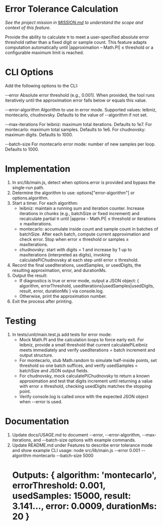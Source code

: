 # Error Tolerance Calculation

_See the project mission in [MISSION.md](../MISSION.md) to understand the scope and context of this feature._

Provide the ability to calculate π to meet a user-specified absolute error threshold rather than a fixed digit or sample count. This feature adapts computation automatically until |approximation – Math.PI| ≤ threshold or a configurable maximum limit is reached.

# CLI Options

Add the following options to the CLI:

--error <number>              Absolute error threshold (e.g., 0.001). When provided, the tool runs iteratively until the approximation error falls below or equals this value.

--error-algorithm <string>    Algorithm to use in error mode. Supported values: leibniz, montecarlo, chudnovsky. Defaults to the value of --algorithm if not set.

--max-iterations <number>     For leibniz: maximum total iterations. Defaults to 1e7. For montecarlo: maximum total samples. Defaults to 1e6. For chudnovsky: maximum digits. Defaults to 1000.

--batch-size <number>         For montecarlo error mode: number of new samples per loop. Defaults to 1000.

# Implementation

1. In src/lib/main.js, detect when options.error is provided and bypass the single-run path.
2. Determine the algorithm to use: options["error-algorithm"] or options.algorithm.
3. Start a timer. For each algorithm:
   - leibniz: maintain a running sum and iteration counter. Increase iterations in chunks (e.g., batchSize or fixed increment) and recalculate partial π until |approx - Math.PI| ≤ threshold or iterations ≥ maxIterations.
   - montecarlo: accumulate inside count and sample count in batches of batchSize. After each batch, compute current approximation and check error. Stop when error ≤ threshold or samples ≥ maxIterations.
   - chudnovsky: start with digits = 1 and increase by 1 up to maxIterations (interpreted as digits), invoking calculatePiChudnovsky at each step until error ≤ threshold.
4. Record the final usedIterations, usedSamples, or usedDigits, the resulting approximation, error, and durationMs.
5. Output the result:
   - If diagnostics is true or error mode, output a JSON object: { algorithm, errorThreshold, usedIterations|usedSamples|usedDigits, result, error, durationMs } via console.log.
   - Otherwise, print the approximation number.
6. Exit the process after printing.

# Testing

1. In tests/unit/main.test.js add tests for error mode:
   - Mock Math.PI and the calculation loops to force early exit. For leibniz, provide a small threshold that current calculatePiLeibniz meets immediately and verify usedIterations = batch increment and output structure.
   - For montecarlo, stub Math.random to simulate half-inside points, set threshold so one batch suffices, and verify usedSamples = batchSize and JSON output fields.
   - For chudnovsky, mock calculatePiChudnovsky to return a known approximation and test that digits increment until returning a value with error ≤ threshold, checking usedDigits matches the stopping point.
   - Verify console.log is called once with the expected JSON object when --error is used.

# Documentation

1. Update docs/USAGE.md to document --error, --error-algorithm, --max-iterations, and --batch-size options with example commands.
2. Update README.md under Features to describe error tolerance mode and show example CLI usage:
   node src/lib/main.js --error 0.001 --algorithm montecarlo --batch-size 5000
   # Outputs: { algorithm: 'montecarlo', errorThreshold: 0.001, usedSamples: 15000, result: 3.141..., error: 0.0009, durationMs: 20 }